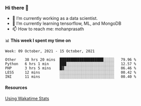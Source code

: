 ### Hi there 👋

- 🔭 I’m currently working as a data scientist.
- 🌱 I’m currently learning tensorflow, ML, and MongoDB
- 📫 How to reach me: mohanprasath

📊 **This week I spent my time on**
<!--START_SECTION:waka-->
```text
Week: 09 October, 2021 - 15 October, 2021

Other    38 hrs 20 mins  ████████████████████░░░░░   79.96 % 
Python   6 hrs 1 min     ███░░░░░░░░░░░░░░░░░░░░░░   12.57 % 
PHP      3 hrs 5 mins    █▓░░░░░░░░░░░░░░░░░░░░░░░   06.46 % 
LESS     12 mins         ░░░░░░░░░░░░░░░░░░░░░░░░░   00.42 % 
INI      11 mins         ░░░░░░░░░░░░░░░░░░░░░░░░░   00.40 % 
```
<!--END_SECTION:waka-->

#### Resources
[Using Wakatime Stats](https://github.com/marketplace/actions/waka-readme)
